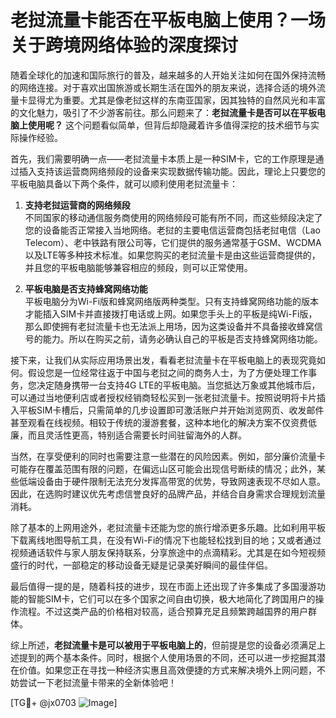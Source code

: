 # 老挝流量卡能否在平板电脑上使用？一场关于跨境网络体验的深度探讨

随着全球化的加速和国际旅行的普及，越来越多的人开始关注如何在国外保持流畅的网络连接。对于喜欢出国旅游或长期生活在国外的朋友来说，选择合适的境外流量卡显得尤为重要。尤其是像老挝这样的东南亚国家，因其独特的自然风光和丰富的文化魅力，吸引了不少游客前往。那么问题来了：**老挝流量卡是否可以在平板电脑上使用呢？** 这个问题看似简单，但背后却隐藏着许多值得深挖的技术细节与实际操作经验。

首先，我们需要明确一点——老挝流量卡本质上是一种SIM卡，它的工作原理是通过插入支持该运营商网络频段的设备来实现数据传输功能。因此，理论上只要您的平板电脑具备以下两个条件，就可以顺利使用老挝流量卡：

1. **支持老挝运营商的网络频段**  
   不同国家的移动通信服务商使用的网络频段可能有所不同，而这些频段决定了您的设备能否正常接入当地网络。老挝的主要电信运营商包括老挝电信（Lao Telecom）、老中铁路有限公司等，它们提供的服务通常基于GSM、WCDMA以及LTE等多种技术标准。如果您购买的老挝流量卡是由这些运营商提供的，并且您的平板电脑能够兼容相应的频段，则可以正常使用。

2. **平板电脑是否支持蜂窝网络功能**  
   平板电脑分为Wi-Fi版和蜂窝网络版两种类型。只有支持蜂窝网络功能的版本才能插入SIM卡并直接拨打电话或上网。如果您手头上的平板是纯Wi-Fi版，那么即使拥有老挝流量卡也无法派上用场，因为这类设备并不具备接收蜂窝信号的能力。所以在购买之前，请务必确认自己的平板是否支持蜂窝网络功能。

接下来，让我们从实际应用场景出发，看看老挝流量卡在平板电脑上的表现究竟如何。假设您是一位经常往返于中国与老挝之间的商务人士，为了方便处理工作事务，您决定随身携带一台支持4G LTE的平板电脑。当您抵达万象或其他城市后，可以通过当地便利店或者授权经销商轻松买到一张老挝流量卡。按照说明将卡片插入平板SIM卡槽后，只需简单的几步设置即可激活账户并开始浏览网页、收发邮件甚至观看在线视频。相较于传统的漫游套餐，这种本地化的解决方案不仅资费低廉，而且灵活性更高，特别适合需要长时间驻留海外的人群。

当然，在享受便利的同时也需要注意一些潜在的风险因素。例如，部分廉价流量卡可能存在覆盖范围有限的问题，在偏远山区可能会出现信号断续的情况；此外，某些低端设备由于硬件限制无法充分发挥高带宽的优势，导致网速表现不尽如人意。因此，在选购时建议优先考虑信誉良好的品牌产品，并结合自身需求合理规划流量消耗。

除了基本的上网用途外，老挝流量卡还能为您的旅行增添更多乐趣。比如利用平板下载离线地图导航工具，在没有Wi-Fi的情况下也能轻松找到目的地；又或者通过视频通话软件与家人朋友保持联系，分享旅途中的点滴精彩。尤其是在如今短视频盛行的时代，一部稳定的移动设备无疑是记录美好瞬间的最佳伴侣。

最后值得一提的是，随着科技的进步，现在市面上还出现了许多集成了多国漫游功能的智能SIM卡，它们可以在多个国家之间自由切换，极大地简化了跨国用户的操作流程。不过这类产品的价格相对较高，适合预算充足且频繁跨越国界的用户群体。

综上所述，**老挝流量卡是可以被用于平板电脑上的**，但前提是您的设备必须满足上述提到的两个基本条件。同时，根据个人使用场景的不同，还可以进一步挖掘其潜在价值。如果您正在寻找一种经济实惠且高效便捷的方式来解决境外上网问题，不妨尝试一下老挝流量卡带来的全新体验吧！

[TG💪+ @jx0703 ![Image](https://github.com/user-attachments/assets/dbca1d08-cadb-493c-b0ec-ad6f7a83f270)]